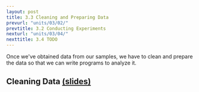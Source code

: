 ```yaml
---
layout: post
title: 3.3 Cleaning and Preparing Data
prevurl: "units/03/02/"
prevtitle: 3.2 Conducting Experiments
nexturl: "units/03/04/"
nexttitle: 3.4 TODO
---
```

Once we've obtained data from our samples, we have to clean and prepare the data so that we can write programs to analyze it.

## Cleaning Data [(slides)][clean]


[clean]: TODO